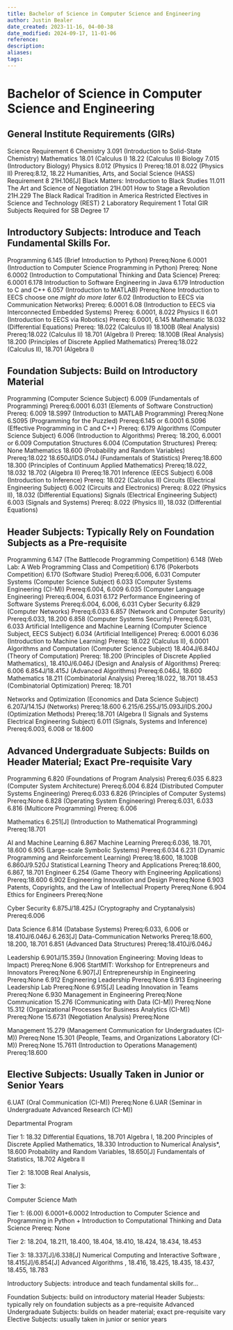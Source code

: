 ```yaml
---
title: Bachelor of Science in Computer Science and Engineering
author: Justin Bealer
date_created: 2023-11-16, 04-00-38
date_modified: 2024-09-17, 11-01-06
reference: 
description: 
aliases: 
tags: 
---
```

# Bachelor of Science in Computer Science and Engineering

## General Institute Requirements (GIRs)
Science Requirement 6
  Chemistry
    3.091 (Introduction to Solid-State Chemistry)
  Mathematics
    18.01 (Calculus I)
    18.22 (Calculus II)
  Biology
    7.015 (Introductory Biology)
  Physics
    8.012 (Physics I) Prereq:18.01
    8.022 (Physics II) Prereq:8.12, 18.22
Humanities, Arts, and Social Science (HASS) Requirement 8
  21H.106[J] Black Matters: Introduction to Black Studies
  11.011 The Art and Science of Negotiation
  21H.001 How to Stage a Revolution
  21H.229 The Black Radical Tradition in America
Restricted Electives in Science and Technology (REST) 2
Laboratory Requirement 1
Total GIR Subjects Required for SB Degree 17

## Introductory Subjects: Introduce and Teach Fundamental Skills For.

Programming
  6.145 (Brief Introduction to Python) Prereq:None
  6.0001 (Introduction to Computer Science Programming in Python) Prereq: None
  6.0002 (Introduction to Computational Thinking and Data Science) Prereq: 6.0001
  6.178 Introduction to Software Engineering in Java
  6.179 Introduction to C and C++
  6.057 (Introduction to MATLAB) Prereq:None
Introduction to EECS choose one *might do more later*
  6.02 (Introduction to EECS via Communication Networks) Prereq: 6.0001
  6.08 (Introduction to EECS via Interconnected Embedded Systems) Prereq: 6.0001, 8.022 Physics II
  6.01 (Introduction to EECS via Robotics) Prereq: 6.0001, 6.145
Mathematic
  18.032 (Differential Equations) Prereq: 18.022 (Calculus II)
  18.100B (Real Analysis) Prereq:18.022 (Calculus II)
  18.701 (Algebra I) Prereq: 18.100B (Real Analysis)
  18.200 (Principles of Discrete Applied Mathematics) Prereq:18.022 (Calculus II), 18.701 (Algebra I)

## Foundation Subjects: Build on Introductory Material

Programming (Computer Science Subject)
  6.009 (Fundamentals of Programming) Prereq:6.0001
  6.031 (Elements of Software Construction) Prereq: 6.009
  18.S997 (Introduction to MATLAB Programming) Prereq:None
  6.S095 (Programming for the Puzzled) Prereq:6.145 or 6.0001
  6.S096 (Effective Programming in C and C++) Prereq: 6.179
Algorithms (Computer Science Subject)
  6.006 (Introduction to Algorithms) Prereq: 18.200, 6.0001 or 6.009
Computation Structures
  6.004 (Computation Structures) Prereq: None
Mathematics
  18.600 (Probability and Random Variables) Prereq:18.022
  18.650J/IDS.014J (Fundamentals of Statistics) Prereq:18.600
  18.300 (Principles of Continuum Applied Mathematics) Prereq:18.022, 18.032
  18.702 (Algebra II) Prereq:18.701
Inference (EECS Subject)
  6.008 (Introduction to Inference) Prereq: 18.022 (Calculus II)
Circuits (Electrical Engineering Subject)
  6.002 (Circuits and Electronics) Prereq: 8.022 (Physics II), 18.032 (Differential Equations)
Signals (Electrical Engineering Subject)
  6.003 (Signals and Systems) Prereq: 8.022 (Physics II), 18.032 (Differential Equations)

## Header Subjects: Typically Rely on Foundation Subjects as a Pre-requisite

Programming
  6.147 (The Battlecode Programming Competition)
  6.148 (Web Lab: A Web Programming Class and Competition)
  6.176 (Pokerbots Competition)
  6.170 (Software Studio) Prereq:6.006, 6.031
Computer Systems (Computer Science Subject)
  6.033 (Computer Systems Engineering (CI-M)) Prereq:6.004, 6.009
  6.035 (Computer Language Engineering) Prereq:6.004, 6.031
  6.172 Performance Engineering of Software Systems Prereq:6.004, 6.006, 6.031
Cyber Security
  6.829 (Computer Networks) Prereq:6.033
  6.857 (Network and Computer Security) Prereq:6.033, 18.200
  6.858 (Computer Systems Security) Prereq:6.031, 6.033
Artificial Intelligence and Machine Learning (Computer Science Subject, EECS Subject)
  6.034 (Artificial Intelligence) Prereq: 6.0001
  6.036 (Introduction to Machine Learning) Prereq: 18.022 (Calculus II), 6.0001
Algorithms and Computation (Computer Science Subject)
  18.404J/6.840J (Theory of Computation) Prereq: 18.200 (Principles of Discrete Applied Mathematics),
  18.410J/6.046J (Design and Analysis of Algorithms) Prereq: 6.006
  6.854J/18.415J (Advanced Algorithms) Prereq:6.046J, 18.600
Mathematics
  18.211 (Combinatorial Analysis) Prereq:18.022, 18.701
  18.453 (Combinatorial Optimization) Prereq: 18.701

Networks and Optimization (Economics and Data Science Subject)
  6.207J/14.15J (Networks) Prereq:18.600
  6.215/6.255J/15.093J/IDS.200J (Optimization Methods) Prereq:18.701 (Algebra I)
Signals and Systems Electrical Engineering Subject)
  6.011 (Signals, Systems and Inference) Prereq:6.003, 6.008 or 18.600

## Advanced Undergraduate Subjects: Builds on Header Material; Exact Pre-requisite Vary

Programming
  6.820 (Foundations of Program Analysis) Prereq:6.035
  6.823 (Computer System Architecture) Prereq:6.004
  6.824 (Distributed Computer Systems Engineering) Prereq:6.033
  6.826 (Principles of Computer Systems) Prereq:None
  6.828 (Operating System Engineering) Prereq:6.031, 6.033
  6.816 (Multicore Programming) Prereq: 6.006

Mathematics
  6.251[J] (Introduction to Mathematical Programming) Prereq:18.701

AI and Machine Learning
  6.867 Machine Learning Prereq:6.036, 18.701, 18.600
  6.905 (Large-scale Symbolic Systems) Prereq:6.034
  6.231 (Dynamic Programming and Reinforcement Learning) Prereq:18.600, 18.100B
  6.860J/9.520J Statistical Learning Theory and Applications Prereq:18.600, 6.867, 18.701
Engineer
  6.254 (Game Theory with Engineering Applications) Prereq:18.600
  6.902 Engineering Innovation and Design Prereq:None
  6.903 Patents, Copyrights, and the Law of Intellectual Property Prereq:None
  6.904 Ethics for Engineers Prereq:None

Cyber Security
  6.875J/18.425J (Cryptography and Cryptanalysis) Prereq:6.006

Data Science
  6.814 (Database Systems) Prereq:6.033, 6.006 or 18.410J/6.046J
  6.263[J] Data-Communication Networks Prereq:18.600, 18.200, 18.701
  6.851 (Advanced Data Structures) Prereq:18.410J/6.046J

Leadership
  6.901J/15.359J (Innovation Engineering: Moving Ideas to Impact) Prereq:None
  6.906 StartMIT: Workshop for Entrepreneurs and Innovators Prereq:None
  6.907[J] Entrepreneurship in Engineering Prereq:None
  6.912 Engineering Leadership Prereq:None
  6.913 Engineering Leadership Lab Prereq:None
  6.915[J] Leading Innovation in Teams Prereq:None
  6.930 Management in Engineering Prereq:None
Communication
15.276	(Communicating with Data (CI-M)) Prereq:None
15.312	(Organizational Processes for Business Analytics (CI-M)) Prereq:None
15.6731	(Negotiation Analysis) Prereq:None

Management
  15.279	(Management Communication for Undergraduates (CI-M)) Prereq:None
  15.301	(People, Teams, and Organizations Laboratory (CI-M)) Prereq:None
  15.7611 (Introduction to Operations Management) Prereq:18.600

## Elective Subjects: Usually Taken in Junior or Senior Years

  6.UAT (Oral Communication (CI-M)) Prereq:None
  6.UAR (Seminar in Undergraduate Advanced Research (CI-M))


Departmental Program



  Tier 1: 18.32 Differential Equations, 18.701 Algebra I, 18.200 Principles of Discrete Applied Mathematics, 18.330 Introduction to Numerical Analysis*, 18.600 Probability and Random Variables, 18.650[J] Fundamentals of Statistics, 18.702 Algebra II

  Tier 2: 18.100B Real Analysis,  

  Tier 3:

Computer Science Math

Tier 1:
  (6.00) 6.0001+6.0002 Introduction to Computer Science and Programming in Python + Introduction to Computational Thinking and Data Science Prereq: None
  


Tier 2: 18.204, 18.211, 18.400, 18.404, 18.410, 18.424, 18.434, 18.453

Tier 3: 18.337[J]/6.338[J] Numerical Computing and Interactive Software , 18.415[J]/6.854[J] Advanced Algorithms , 18.416, 18.425, 18.435, 18.437, 18.455, 18.783




Introductory Subjects: introduce and teach fundamental skills for...
  
Foundation Subjects: build on introductory material
Header Subjests: typically rely on foundation subjects as a pre-requisite
Advanced Undergraduate Subjects: builds on header material; exact pre-requisite vary
Elective Subjects: usually taken in junior or senior years
